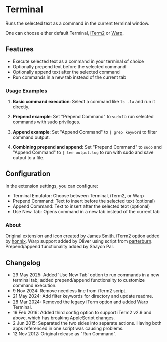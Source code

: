 # Terminal

Runs the selected text as a command in the current terminal window.

One can choose either default Terminal, [iTerm2](https://iterm2.com/) or
[Warp](https://www.warp.dev/).

## Features

- Execute selected text as a command in your terminal of choice
- Optionally prepend text before the selected command
- Optionally append text after the selected command
- Run commands in a new tab instead of the current tab

### Usage Examples

1. **Basic command execution**: Select a command like `ls -la` and run it
   directly.

2. **Prepend example**: Set "Prepend Command" to `sudo` to run selected commands
   with sudo privileges.

3. **Append example**: Set "Append Command" to `| grep keyword` to filter
   command output.

4. **Combining prepend and append**: Set "Prepend Command" to `sudo` and "Append
   Command" to `| tee output.log` to run with sudo and save output to a file.

## Configuration

In the extension settings, you can configure:

- Terminal Emulator: Choose between Terminal, iTerm2, or Warp
- Prepend Command: Text to insert before the selected text (optional)
- Append Command: Text to insert after the selected text (optional)
- Use New Tab: Opens command in a new tab instead of the current tab

### About

Original extension and icon created by
[James Smith](https://twitter.com/smithjw/status/244757999665700864). iTerm2
option added by [honnix](https://github.com/honnix). Warp support added by
Oliver using script from
[parterburn](https://gist.github.com/parterburn/e832b9090ee35eb830529de8bd978b82).
Prepend/append functionality added by Shayon Pal.

## Changelog

- 29 May 2025: Added 'Use New Tab' option to run commands in a new terminal tab;
  added prepend/append functionality to customize command execution.
- 9 Nov 2024: Remove needless line from iTerm2 script.
- 21 May 2024: Add filter keywords for directory and update readme.
- 28 Mar 2024: Removed the legacy iTerm option and added Warp Terminal.
- 19 Feb 2016: Added third config option to support iTerm2 v2.9 and above, which
  has breaking AppleScript changes.
- 2 Jun 2015: Separated the two sides into separate actions. Having both apps
  referenced in one script was causing problems.
- 12 Nov 2012: Original release as "Run Command".
